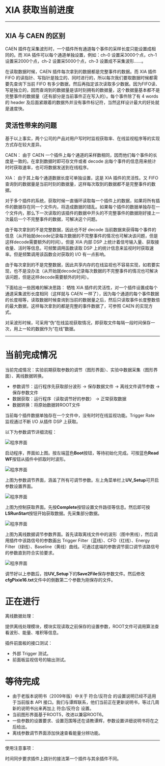 <!-- Version1.md --- 
;; 
;; Description: 
;; Author: Hongyi Wu(吴鸿毅)
;; Email: wuhongyi@qq.com 
;; Created: 四 7月 21 14:18:36 2016 (+0800)
;; Last-Updated: 四 7月 21 18:51:29 2016 (+0800)
;;           By: Hongyi Wu(吴鸿毅)
;;     Update #: 17
;; URL: http://wuhongyi.cn -->

# XIA 获取当前进度

----

## XIA 与 CAEN 的区别

CAEN 插件在采集波形时，一个插件所有通道每个事件的采样长度只能设置成相同的。而 XIA 插件可以每个通道单独设置，例如：ch-0 设置采3000个点，ch-1 设置采2000个点，ch-2 设置采5000个点，ch-3 设置成不采集波形……。

在读取数据时候，CAEN 插件每次拿到的数据都是完整事件的数据。而 XIA 插件 FIFO 的读指针、写指针是独立的、同时进行的，所以每次我们要取数据时候都需要先查询下当前 FIFO 有多少数据，然后再指定该次读取多少数据。因为FIFO读、写是独立的，因而查询到的数据量是该时刻拥有的数据量，这个数据量基本都不是完整事件的数据量（还有部分是当前事件正在写入的）。每个事件除了有 4 words 的 header 及后面紧跟着的数据外并没有事件标记符，当然这样设计最大的好处就是速度快。

## 灵活性带来的问题

基于以上事实，两个公司的产品对用户写时时监视获取率、在线监视程序等的实现方式存在较大差异。

CAEN：
由于 CAEN 一个插件上每个通道的采样数相同，因而他们每个事件的长度是一致的。在拿到数据时即可存文件或者 decode 出每个事件的信息用来统计时时获取速率，也可将数据发送到在线程序。

XIA：
由于其上每个通道数据长度可单独设置，这是 XIA 插件的灵活性。又 FIFO 查询到的数据量是当前时刻的数据量，这样每次取到的数据都不是完整事件的数据。

对于多个插件的系统，获取时候一直循环读取每一个插件上的数据，如果将所有插件的数据存在同一个文件内，将造成数据的错乱。如果每个插件的数据单独存在一个文件内，那么下一次读取的该插件的数据中开头的不完整事件的数据刚好接上一次最后一个不完整事件的数据，可解决这个问题。

由于每次拿到的不是完整数据，因此也不好 decode 当前数据来获得每个事件的信息（从开始就decode记录每次数据的不完整事件的情况也可解决该问题，但是这样decode需要额外的时间）。但是 XIA 内部 DSP 上统计着信号输入量、获取接收量、活时等信息。可频繁调用函数读取 DSP 上的统计信息来监视时时获取速率。但是频繁调用该函数会对获取的 I/O 有一点影响。

由于每次拿到的不是完整数据，因此共享内存的在线监视也不容易实现，如若要实现，也不是没办法（从开始就decode记录每次数据的不完整事件的情况也可解决该问题，但是这样decode需要额外的时间）。

下面给出一些困难的解决思路：
牺牲 XIA 插件的灵活性，对一个插件设置成每个通道采集波形长度相同（这样就与 CAEN 一样了），因为每个通道的每个事件数据的长度相等，读取数据时候查询到当前的数据量之后，然后只读取事件长度整数倍的最大数据，这样每次拿到的都是完整的事件数据了，可参照 CAEN 的实现方式。

对采波形时候，可采用“伪”在线监视获取情况，即获取文件每隔一段时间保存一次，用上一轮的数据作为“在线”数据。

----

# 当前完成情况

当前完成情况：实验前期获取参数的调节（图形界面）、实验中数据采集（图形界面）、离线数据转换。

- 参数调节：运行程序先获取部分波形 -> 保存数据文件 -> 离线文件调节参数 -> 保存参数文件
- 数据获取：运行程序（读取调节好的参数） -> 正常获取数据
- 数据转换：将原始数据转ROOT文件

当前每个插件数据单独存在一个文件中，没有时时在线监视功能。Trigger Rate 监视通过不断 I/O 从插件 DSP 上获取。



以下为参数调节详细流程：

![程序界面](img/ReadWF1.png)

启动程序，界面如上图。按左端蓝色**Boot**按钮，等待初始化完成。可按蓝色**Read WF**按钮从插件中抓取时时波形。

![程序界面](img/ParGUI1.png)

上图为参数调节界面，涵盖了所有可调节参数。左上角菜单栏上**UV_Setup**可开启参数设置界面。

![程序界面](img/Start1.png)

上图为控制获取界面。先按**Complete**按钮设置文件路径等信息。然后即可按**LSRunStart**按钮开始获取数据。先采集部分数据。

![程序界面](img/TestPar1.png)

上图为离线数据调节参数界面。首先读取离线文件中的波形（图中黑线），然后调用插件中该路信号的参数画出 Trigger Filter（蓝线）、CFD（红线）、Energy Filter（绿线）、Baseline（黄线）曲线。可通过底端的参数调节窗口调节该路信号的参数直到符合实验要求。

![程序界面](img/SavePar1.png)

调节好以上参数后，按**UV_Setup**下的**Save2File**保存参数文件。然后修改**cfgPixie16.txt**文件中的倒数第二个参数为刚保存的文件。


# 正在进行

离线数据处理：

提供离线处理模块，模块实现读取之前保存的设置参数，ROOT文件可调用算法查看波形、能量、堆积等信息。

插件前面板的接口测试：

- 外部 Trigger 测试。
- 前面板监视信号的输出测试。

# 等待完成

- 由于老版本说明书（2009年版）中关于 符合/反符合 的设置说明已经不适用于当前版本 API 接口。我们与谭辉联系，他们当前正在更新说明书，等过几周新的说明书出来再加上 符合/反符合 设置。
- 当前图形界面基于ROOT5，改进以兼容ROOT6。
- 一些参数的设置要求、设置范围等还在请教谭辉，参数设置详细说明书将在之后给出。
- 离线参数调节界面添加快速查看能量分辨功能。

----

使用注意事项：

时间同步要求插件上跳针的接法第一个插件与其余插件不同。





<!-- Version1.md ends here -->

